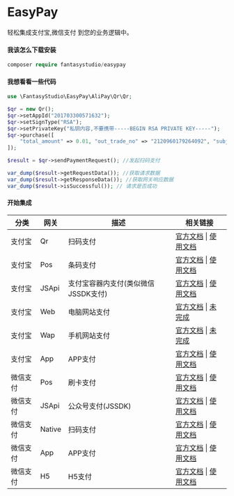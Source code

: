 # EasyPay

轻松集成支付宝,微信支付 到您的业务逻辑中。


#### 我该怎么下载安装

```php
composer require fantasystudio/easypay
```

#### 我想看看一些代码

```php
use \FantasyStudio\EasyPay\AliPay\Qr\Qr;

$qr = new Qr();
$qr->setAppId("201703300571632");
$qr->setSignType("RSA");
$qr->setPrivateKey("私钥内容,不要携带-----BEGIN RSA PRIVATE KEY-----");
$qr->purchase([
    "total_amount" => 0.01, "out_trade_no" => "2120960179264092", "subject" => "subjectaa"
]);

$result = $qr->sendPaymentRequest(); //发起扫码支付

var_dump($result->getRequestData()); //获取请求数据
var_dump($result->getResponseData()); //获取网关响应数据
var_dump($result->isSuccessful()); // 请求是否成功


```



#### 开始集成

| 分类   | 网关     | 描述           | 相关链接                                     |
| ---- | ------ | ------------ | ---------------------------------------- |
| 支付宝  | Qr     | 扫码支付         | [官方文档](https://docs.open.alipay.com/194/106078/) \| [使用文档](https://github.com/thefantasystudio/easypay/wiki/%E6%94%AF%E4%BB%98%E5%AE%9D-%E6%89%AB%E7%A0%81%E6%94%AF%E4%BB%98) |
| 支付宝  | Pos    | 条码支付         | [官方文档](https://docs.open.alipay.com/194/106039/) \| [使用文档](https://github.com/thefantasystudio/easypay/wiki/%E6%94%AF%E4%BB%98%E5%AE%9D-%E6%9D%A1%E7%A0%81%E6%94%AF%E4%BB%98) |
| 支付宝  | JSApi    | 支付宝容器内支付(类似微信JSSDK支付)         | [官方文档](https://docs.open.alipay.com/api_1/alipay.trade.create) \| [使用文档](https://github.com/thefantasystudio/easypay/wiki/%E6%94%AF%E4%BB%98%E5%AE%9D-%E5%AE%B9%E5%99%A8%E5%86%85%E6%94%AF%E4%BB%98) |
| 支付宝  | Web    | 电脑网站支付       | [官方文档](https://docs.open.alipay.com/270) \| [未完成]() |
| 支付宝  | Wap    | 手机网站支付       | [官方文档](https://docs.open.alipay.com/203) \| [未完成]() |
| 支付宝  | App    | APP支付       | [官方文档](https://docs.open.alipay.com/204/105465/) \| [使用文档](https://github.com/thefantasystudio/easypay/wiki/%E6%94%AF%E4%BB%98%E5%AE%9DApp%E6%94%AF%E4%BB%98) |
| 微信支付 | Pos    | 刷卡支付         | [官方文档](https://pay.weixin.qq.com/wiki/doc/api/micropay.php?chapter=5_1) \| [使用文档](https://github.com/thefantasystudio/easypay/wiki/%E5%BE%AE%E4%BF%A1-%E5%88%B7%E5%8D%A1%E6%94%AF%E4%BB%98) |
| 微信支付 | JSApi  | 公众号支付(JSSDK) | [官方文档](https://pay.weixin.qq.com/wiki/doc/api/jsapi.php?chapter=7_1) \| [使用文档](https://github.com/thefantasystudio/easypay/wiki/%E5%BE%AE%E4%BF%A1-%E5%85%AC%E4%BC%97%E5%8F%B7%E6%94%AF%E4%BB%98) |
| 微信支付 | Native | 扫码支付         | [官方文档](https://pay.weixin.qq.com/wiki/doc/api/native.php?chapter=6_1) \| [使用文档](https://github.com/thefantasystudio/easypay/wiki/%E5%BE%AE%E4%BF%A1-%E6%89%AB%E7%A0%81%E6%94%AF%E4%BB%98) |
| 微信支付 | App    | APP支付        | [官方文档](https://pay.weixin.qq.com/wiki/doc/api/app/app.php?chapter=8_1) \| [使用文档](https://github.com/thefantasystudio/easypay/wiki/%E5%BE%AE%E4%BF%A1-APP%E6%94%AF%E4%BB%98) |
| 微信支付 | H5     | H5支付         | [官方文档](https://pay.weixin.qq.com/wiki/doc/api/H5.php?chapter=15_1) \| [使用文档](https://github.com/thefantasystudio/easypay/wiki/%E5%BE%AE%E4%BF%A1-H5%E6%94%AF%E4%BB%98) |
